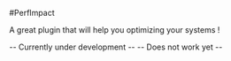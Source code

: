 #PerfImpact

A great plugin that will help you optimizing your systems !

-- Currently under development --
-- Does not work yet --
